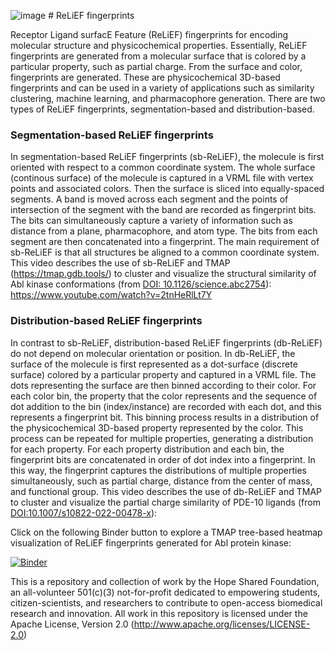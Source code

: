 ![image](https://github.com/TheHopeSharedFoundation/ReLiEF-fingerprints/assets/7951822/e459a3ff-68ac-4e5b-b9a6-024f425b246b) # ReLiEF fingerprints

Receptor Ligand surfacE Feature (ReLiEF) fingerprints for encoding molecular structure and physicochemical properties.  Essentially, ReLiEF fingerprints are generated from a molecular surface that is colored by a particular property, such as partial charge.  From the surface and color, fingerprints are generated.  These are physicochemical 3D-based fingerprints and can be used in a variety of applications such as similarity clustering, machine learning, and pharmacophore generation.  There are two types of ReLiEF fingerprints, segmentation-based and distribution-based.

### Segmentation-based ReLiEF fingerprints

In segmentation-based ReLiEF fingerprints (sb-ReLiEF), the molecule is first oriented with respect to a common coordinate system.  The whole surface (continous surface) of the molecule is captured in a VRML file with vertex points and associated colors.  Then the surface is sliced into equally-spaced segments.  A band is moved across each segment and the points of intersection of the segment with the band are recorded as fingerprint bits.  The bits can simultaneously capture a variety of information such as distance from a plane, pharmacophore, and atom type.  The bits from each segment are then concatenated into a fingerprint.  The main requirement of sb-ReLiEF is that all structures be aligned to a common coordinate system.  This video describes the use of sb-ReLiEF and TMAP (https://tmap.gdb.tools/) to cluster and visualize the structural similarity of Abl kinase conformations (from [DOI: 10.1126/science.abc2754](https://www.science.org/doi/10.1126/science.abc2754)): https://www.youtube.com/watch?v=2tnHeRlLt7Y 

### Distribution-based ReLiEF fingerprints

In contrast to sb-ReLiEF, distribution-based ReLiEF fingerprints (db-ReLiEF) do not depend on molecular orientation or position.  In db-ReLiEF, the surface of the molecule is first represented as a dot-surface (discrete surface) colored by a particular property and captured in a VRML file.  The dots representing the surface are then binned according to their color.  For each color bin, the property that the color represents and the sequence of dot addition to the bin (index/instance) are recorded with each dot, and this represents a fingerprint bit.  This binning process results in a distribution of the physicochemical 3D-based property represented by the color.  This process can be repeated for multiple properties, generating a distribution for each property.  For each property distribution and each bin, the fingerprint bits are concatenated in order of dot index into a fingerprint.  In this way, the fingerprint captures the distributions of multiple properties simultaneously, such as partial charge, distance from the center of mass, and functional group.  This video describes the use of db-ReLiEF and TMAP to cluster and visualize the partial charge similarity of PDE-10 ligands (from [DOI:10.1007/s10822-022-00478-x](https://pubmed.ncbi.nlm.nih.gov/36153472/)):        


Click on the following Binder button to explore a TMAP tree-based heatmap visualization of ReLiEF fingerprints generated for Abl protein kinase: 

[![Binder](https://mybinder.org/badge_logo.svg)](https://mybinder.org/v2/gh/TheHopeSharedFoundation/ReLiEF-fingerprints/HEAD)

This is a repository and collection of work by the Hope Shared Foundation, an all-volunteer 501(c)(3) not-for-profit dedicated to empowering students, citizen-scientists, and researchers to contribute to open-access biomedical research and innovation.  All work in this repository is licensed under the Apache License, Version 2.0 (http://www.apache.org/licenses/LICENSE-2.0)
